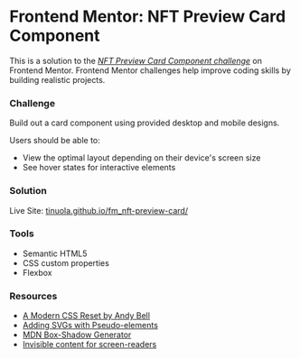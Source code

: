 # Frontend Mentor: NFT Preview Card Component

This is a solution to the _[NFT Preview Card Component challenge](https://www.frontendmentor.io/challenges/nft-preview-card-component-SbdUL_w0U)_ on Frontend Mentor. Frontend Mentor challenges help improve coding skills by building realistic projects.

### Challenge

Build out a card component using provided desktop and mobile designs.

Users should be able to:

- View the optimal layout depending on their device's screen size
- See hover states for interactive elements

### Solution

Live Site: [tinuola.github.io/fm_nft-preview-card/](tinuola.github.io/fm_nft-preview-card/)

### Tools

- Semantic HTML5
- CSS custom properties
- Flexbox

### Resources

- [A Modern CSS Reset by Andy Bell](https://piccalil.li/blog/a-modern-css-reset/)
- [Adding SVGs with Pseudo-elements](https://www.geeksforgeeks.org/how-to-use-svg-with-before-or-after-pseudo-element/)
- [MDN Box-Shadow Generator](https://developer.mozilla.org/en-US/docs/Web/CSS/CSS_Backgrounds_and_Borders/Box-shadow_generator)
- [Invisible content for screen-readers](https://webaim.org/techniques/css/invisiblecontent/)

